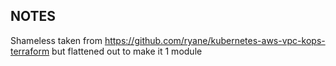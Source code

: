 ## NOTES
Shameless taken from https://github.com/ryane/kubernetes-aws-vpc-kops-terraform but flattened out to make it 1 module
